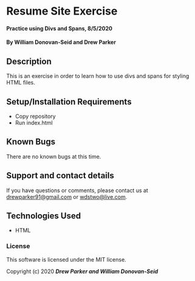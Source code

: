 # Resume Site Exercise

#### Practice using Divs and Spans, 8/5/2020

#### By William Donovan-Seid and Drew Parker

## Description

  This is an exercise in order to learn how to use divs and spans for styling HTML files.

## Setup/Installation Requirements

* Copy repository
* Run index.html

## Known Bugs

There are no known bugs at this time.

## Support and contact details

If you have questions or comments, please contact us at drewparker91@gmail.com or wdstwo@live.com.

## Technologies Used

* HTML

### License

This software is licensed under the MIT license.

Copyright (c) 2020 **_Drew Parker and William Donovan-Seid_**